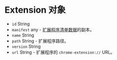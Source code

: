 # Extension 对象

* `id` String
* `manifest` any - [扩展程序清单数据](https://developer.chrome.com/extensions/manifest)的副本。
* `name` String
* `path` String - 扩展程序路径。
* `version` String
* `url` String - 扩展程序的 `chrome-extension://` URL。

